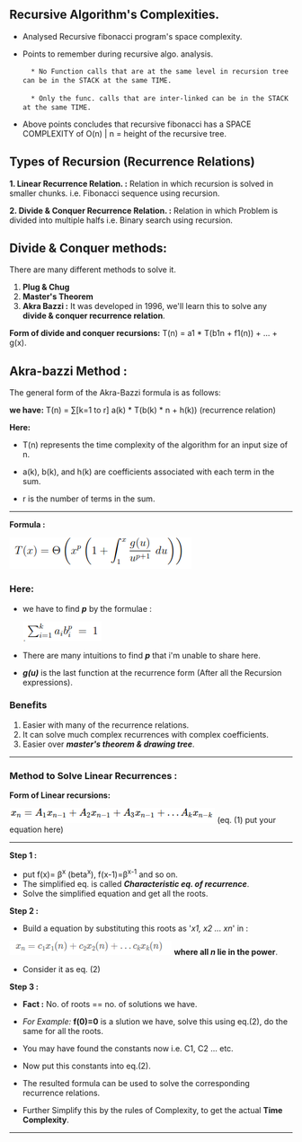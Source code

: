 ## Recursive Algorithm's Complexities.

* Analysed Recursive fibonacci program's space complexity.

* Points to remember during recursive algo. analysis.
                
        * No Function calls that are at the same level in recursion tree can be in the STACK at the same TIME.

        * Only the func. calls that are inter-linked can be in the STACK at the same TIME.

* Above points concludes that recursive fibonacci has a SPACE COMPLEXITY of O(n) | n = height of the recursive tree.

## Types of Recursion (Recurrence Relations)

**1. Linear Recurrence Relation. :** Relation in which recursion is solved in smaller chunks. i.e. Fibonacci sequence using recursion.

**2. Divide & Conquer Recurrence Relation. :** Relation in which Problem is divided into multiple halfs i.e. Binary search using recursion.


## Divide & Conquer methods:
 There are many different methods to solve it.

1. **Plug & Chug**
2. **Master's Theorem**
3. **Akra Bazzi :** It was developed in 1996, we'll learn this to solve any **divide & conquer recurrence relation**.

**Form of divide and conquer recursions:** T(n) = a1 * T(b1n + f1(n)) + ... + g(x).
   
## Akra-bazzi Method :
The general form of the Akra-Bazzi formula is as follows:

**we have:** T(n) = ∑[k=1 to r] a(k) * T(b(k) * n + h(k)) (recurrence relation)

**Here:**

* T(n) represents the time complexity of the algorithm for an input size of n.
  
* a(k), b(k), and h(k) are coefficients associated with each term in the sum.
* r is the number of terms in the sum.
   
---
  
**Formula :** 

<img title="a title" alt="Alt text" src="images/formula.png">

### Here:

* we have to find ***p*** by the formulae : 
  
  <img title="a title" alt="Alt text" src="images/p-formula.png">

* There are many intuitions to find ***p*** that i'm unable to share here.
* ***g(u)*** is the last function at the recurrence form (After all the Recursion expressions).

### Benefits

1. Easier with many of the recurrence relations.
2. It can solve much complex recurrences with complex coefficients.
3. Easier over ***master's theorem & drawing tree***.
---

### **Method to Solve Linear Recurrences :**

**Form of Linear recursions:** 

<img title="a title" alt="Alt text" src="images/quadratic.png">
(eq. (1) put your equation here)

---

**Step 1 :**

* put f(x)= β<sup>x</sup> (beta<sup>x</sup>), f(x-1)=β<sup>x-1</sup> and so on.
* The simplified eq. is called ***Characteristic eq. of recurrence***.
* Solve the simplified equation and get all the roots.

**Step 2 :**

* Build a equation by substituting this roots as '*x1, x2 ... xn*' in : 

<img title="a title" alt="Alt text" src="images/step-2.png"> **where all *n* lie in the power**.

* Consider it as eq. (2)
  
**Step 3 :** 

* **Fact :** No. of roots == no. of solutions we have.
* *For Example:* **f(0)=0** is a slution we have, solve this using eq.(2), do the same for all the roots.

* You may have found the constants now i.e. C1, C2 ... etc.

* Now put this constants into eq.(2).

* The resulted formula can be used to solve the corresponding recurrence relations.

* Further Simplify this by the rules of Complexity, to get the actual **Time Complexity**.

---




